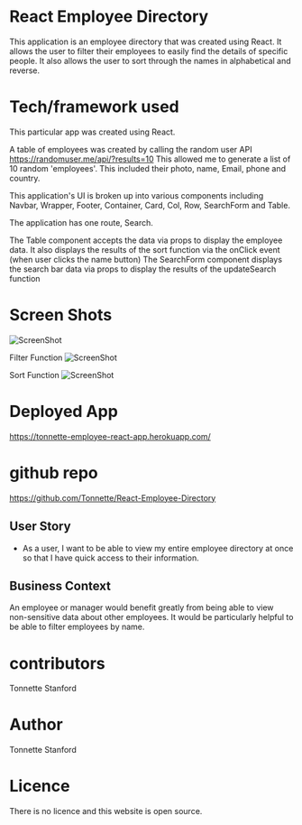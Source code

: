 # React Employee Directory

This application is an employee directory that was created using React. It allows the user to filter their employees to easily find the details of specific people. It also allows the user to sort through the names in alphabetical and reverse. 


  # Tech/framework used
This particular app was created using React.

A table of employees was created by calling the random user API 
https://randomuser.me/api/?results=10
This allowed me to generate a list of 10 random 'employees'. This included their photo, name, Email, phone and country. 

This application's UI is broken up into various components including Navbar, Wrapper, Footer, Container, Card, Col, Row, SearchForm and Table.

The application has one route, Search. 

The Table component accepts the data via props to display the employee data. It also displays the results of the sort function via the onClick event (when user clicks the name button)
The SearchForm component displays the search bar data via props to display the results of the updateSearch function  


# Screen Shots
![ScreenShot](https://github.com/Tonnette/React-Employee-Directory/blob/master/MySreenShots/Overall.png)

Filter Function
![ScreenShot](https://github.com/Tonnette/React-Employee-Directory/blob/master/MySreenShots/Filter.png)

Sort Function
![ScreenShot](https://github.com/Tonnette/React-Employee-Directory/blob/master/MySreenShots/Sort.png)

# Deployed App
https://tonnette-employee-react-app.herokuapp.com/

# github repo
https://github.com/Tonnette/React-Employee-Directory

## User Story

* As a user, I want to be able to view my entire employee directory at once so that I have quick access to their information.

## Business Context

An employee or manager would benefit greatly from being able to view non-sensitive data about other employees. It would be particularly helpful to be able to filter employees by name.

# contributors
Tonnette Stanford

# Author
Tonnette Stanford

# Licence
There is no licence and this website is open source.